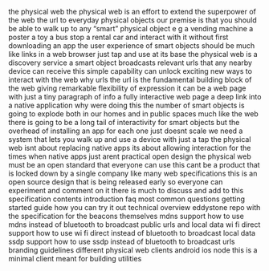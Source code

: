 the physical web the physical web is an effort to extend the superpower of the web the url to everyday physical objects our premise is that you should be able to walk up to any “smart” physical object e g a vending machine a poster a toy a bus stop a rental car and interact with it without first downloading an app the user experience of smart objects should be much like links in a web browser just tap and use at its base the physical web is a discovery service a smart object broadcasts relevant urls that any nearby device can receive this simple capability can unlock exciting new ways to interact with the web why urls the url is the fundamental building block of the web giving remarkable flexibility of expression it can be a web page with just a tiny paragraph of info a fully interactive web page a deep link into a native application why were doing this the number of smart objects is going to explode both in our homes and in public spaces much like the web there is going to be a long tail of interactivity for smart objects but the overhead of installing an app for each one just doesnt scale we need a system that lets you walk up and use a device with just a tap the physical web isnt about replacing native apps its about allowing interaction for the times when native apps just arent practical open design the physical web must be an open standard that everyone can use this cant be a product that is locked down by a single company like many web specifications this is an open source design that is being released early so everyone can experiment and comment on it there is much to discuss and add to this specification contents introduction faq most common questions getting started guide how you can try it out technical overview eddystone repo with the specification for the beacons themselves mdns support how to use mdns instead of bluetooth to broadcast public urls and local data wi fi direct support how to use wi fi direct instead of bluetooth to broadcast local data ssdp support how to use ssdp instead of bluetooth to broadcast urls branding guidelines different physical web clients android ios node this is a minimal client meant for building utilities